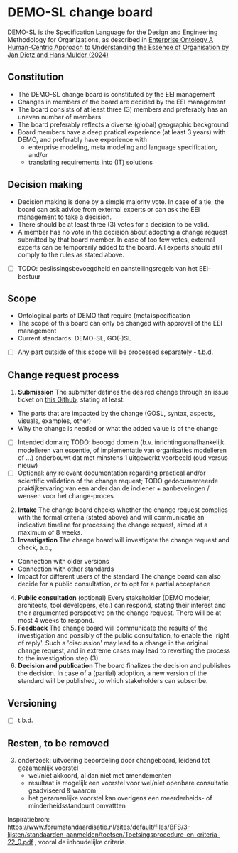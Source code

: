 # DEMO-SL change board

DEMO-SL is the Specification Language for the Design and Engineering Methodology for Organizations, as described in [Enterprise Ontology
A Human-Centric Approach to Understanding the Essence of Organisation by Jan Dietz and Hans Mulder (2024)](https://link.springer.com/book/10.1007/978-3-031-53361-7)

## Constitution
- The DEMO-SL change board is constituted by the EEI management
- Changes in members of the board are decided by the EEI management
- The board consists of at least three (3) members and preferably has an uneven number of members
- The board preferably reflects a diverse (global) geographic background
- Board members have a deep pratical experience (at least 3 years) with DEMO, and preferably have experience with
  + enterprise modeling, meta modeling and language specification, and/or
  + translating requirements into (IT) solutions
 
## Decision making
- Decision making is done by a simple majority vote. In case of a tie, the board can ask advice from external experts or can ask the EEI management to take a decision.
- There should be at least three (3) votes for a decision to be valid.
- A member has no vote in the decision about adopting a change request submitted by that board member. In case of too few votes, external experts can be temporarily added to the board. All experts should still comply to the rules as stated above.
- [ ] TODO: beslissingsbevoegdheid en aanstellingsregels van het EEi-bestuur

## Scope
- Ontological parts of DEMO that require (meta)specification
- The scope of this board can only be changed with approval of the EEI management
- Current standards: DEMO-SL, GO(-)SL
- [ ] Any part outside of this scope will be processed separately - t.b.d.

## Change request process
1. **Submission**
  The submitter defines the desired change through an issue ticket on [this Github](https://github.com/EE-institute/demo/issues), stating at least:
  - The parts that are impacted by the change (GOSL, syntax, aspects, visuals, examples, other)
  - Why the change is needed or what the added value is of the change
  - [ ] Intended domain; TODO: beoogd domein (b.v. inrichtingsonafhankelijk modelleren van essentie, of implementatie van organisaties modelleren of …) onderbouwt dat met minstens 1 uitgewerkt voorbeeld (oud versus nieuw)
  - [ ] Optional: any relevant documentation regarding practical and/or scientific validation of the change request; TODO gedocumenteerde praktijkervaring van een ander dan de indiener + aanbevelingen / wensen voor het change-proces
2. **Intake**
  The change board checks whether the change request complies with the formal criteria (stated above) and will communicatie an indicative timeline for processing the change request, aimed at a maximum of 8 weeks.
3. **Investigation**
  The change board will investigate the change request and check, a.o.,
  - Connection with older versions
  - Connection with other standards
  - Impact for different users of the standard
  The change board can also decide for a public consultation, or to opt for a partial acceptance
4. **Public consultation** (optional)
  Every stakeholder (DEMO modeler, architects, tool developers, etc.) can respond, stating their interest and their argumented perspective on the change request.
  There will be at most 4 weeks to respond.
5. **Feedback**
  The change board will communicate the results of the investigation and possibly of the public consultation, to enable the `right of reply'. Such a 'discussion' may lead to a change in the original change request, and in extreme cases may lead to reverting the process to the investigation step (3).
6. **Decision and publication**
  The board finalizes the decision and publishes the decision. In case of a (partial) adoption, a new version of the standard will be published, to which stakeholders can subscribe.

## Versioning
- [ ] t.b.d.

## Resten, to be removed
3. onderzoek: ⁠uitvoering beoordeling door changeboard,
   leidend tot gezamenlijk voorstel
   - wel/niet akkoord, al dan niet met amendementen
   - resultaat is mogelijk een voorstel voor wel/niet openbare consultatie geadviseerd & waarom
   - het gezamenlijke voorstel kan overigens een meerderheids- of minderheidsstandpunt omvattten

Inspiratiebron: https://www.forumstandaardisatie.nl/sites/default/files/BFS/3-lijsten/standaarden-aanmelden/toetsen/Toetsingsprocedure-en-criteria-22_0.pdf , vooral de inhoudelijke criteria.
